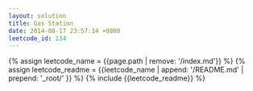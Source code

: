 ```yaml
---
layout: solution
title: Gas Station
date: 2014-08-17 23:57:14 +0800
leetcode_id: 134
---
```

{% assign leetcode_name = {{page.path | remove: '/index.md'}}  %}
{% assign leetcode_readme = {{leetcode_name | append: '/README.md' | prepend: '_root/' }}  %}
{% include {{leetcode_readme}} %}
